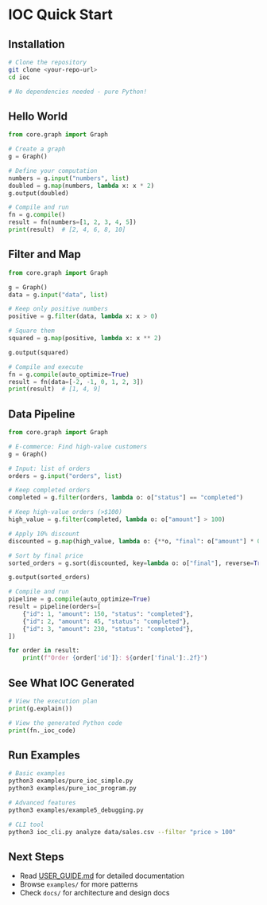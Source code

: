 # IOC Quick Start

## Installation

```bash
# Clone the repository
git clone <your-repo-url>
cd ioc

# No dependencies needed - pure Python!
```

## Hello World

```python
from core.graph import Graph

# Create a graph
g = Graph()

# Define your computation
numbers = g.input("numbers", list)
doubled = g.map(numbers, lambda x: x * 2)
g.output(doubled)

# Compile and run
fn = g.compile()
result = fn(numbers=[1, 2, 3, 4, 5])
print(result)  # [2, 4, 6, 8, 10]
```

## Filter and Map

```python
from core.graph import Graph

g = Graph()
data = g.input("data", list)

# Keep only positive numbers
positive = g.filter(data, lambda x: x > 0)

# Square them
squared = g.map(positive, lambda x: x ** 2)

g.output(squared)

# Compile and execute
fn = g.compile(auto_optimize=True)
result = fn(data=[-2, -1, 0, 1, 2, 3])
print(result)  # [1, 4, 9]
```

## Data Pipeline

```python
from core.graph import Graph

# E-commerce: Find high-value customers
g = Graph()

# Input: list of orders
orders = g.input("orders", list)

# Keep completed orders
completed = g.filter(orders, lambda o: o["status"] == "completed")

# Keep high-value orders (>$100)
high_value = g.filter(completed, lambda o: o["amount"] > 100)

# Apply 10% discount
discounted = g.map(high_value, lambda o: {**o, "final": o["amount"] * 0.9})

# Sort by final price
sorted_orders = g.sort(discounted, key=lambda o: o["final"], reverse=True)

g.output(sorted_orders)

# Compile and run
pipeline = g.compile(auto_optimize=True)
result = pipeline(orders=[
    {"id": 1, "amount": 150, "status": "completed"},
    {"id": 2, "amount": 45, "status": "completed"},
    {"id": 3, "amount": 230, "status": "completed"},
])

for order in result:
    print(f"Order {order['id']}: ${order['final']:.2f}")
```

## See What IOC Generated

```python
# View the execution plan
print(g.explain())

# View the generated Python code
print(fn._ioc_code)
```

## Run Examples

```bash
# Basic examples
python3 examples/pure_ioc_simple.py
python3 examples/pure_ioc_program.py

# Advanced features
python3 examples/example5_debugging.py

# CLI tool
python3 ioc_cli.py analyze data/sales.csv --filter "price > 100"
```

## Next Steps

- Read [USER_GUIDE.md](USER_GUIDE.md) for detailed documentation
- Browse `examples/` for more patterns
- Check `docs/` for architecture and design docs

